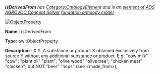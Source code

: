 ___isDerivedFrom__ 
 has
 [Category:OntologyElement](../../Category/OntologyElement "Category:OntologyElement") 
 and is an
 [element of](../../Property/ElementOf "Property:ElementOf") 
[AOS AGROVOC Concept Server fundation ontology model](../../Submissions/AOS_AGROVOC_Concept_Server_fundation_ontology_model "Submissions:AOS AGROVOC Concept Server fundation ontology model")_




  





[![ObjectProperty](../../images/thumb/c/c3/ObjectProperty.gif/45px-ObjectProperty.gif)](../../Image/ObjectProperty.gif "ObjectProperty")


__Name__ 
 : isDerivedFrom
 



__Type:__ 
 owl:ObjectProperty
 



__Description__ 
 : X <is derived from> Y. A substance or product X obtained exclusively from source Y without any additional substance or product. E.g. "cow milk" <is derived from> "cow"; "plant oil" <is derived from> "plant"; "olive wood" <is derived from> "olive tree"; "chicken meat" <is derived from> "chicken"; but NOT "beer" <is derived from> "hops" (see <made\_from>);